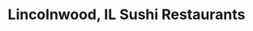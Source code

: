 ---
layout: city
title: Lincolnwood, IL Sushi Restaurants
permalink: /illinois/lincolnwood/
stateAbbr: IL
stateName: Illinois
cityName: Lincolnwood

---